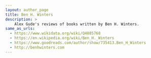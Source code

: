 ```yaml
---
layout: author_page
title: Ben H. Winters
description: >
    Alex Gude's reviews of books written by Ben H. Winters.
same_as_urls:
  - https://www.wikidata.org/wiki/Q4885768
  - https://en.wikipedia.org/wiki/Ben_H._Winters
  - https://www.goodreads.com/author/show/735413.Ben_H_Winters
  - http://benhwinters.com
---
```

